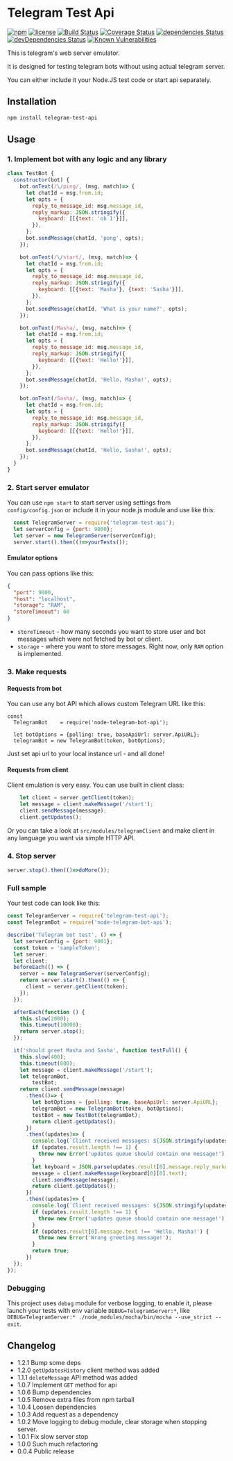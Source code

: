 # Telegram Test Api

[![npm](https://img.shields.io/npm/v/telegram-test-api.svg)](https://npm.im/telegram-test-api)
[![license](https://img.shields.io/npm/l/telegram-test-api.svg)](https://npm.im/telegram-test-api)
[![Build Status](https://travis-ci.org/jehy/telegram-test-api.svg?branch=master)](https://travis-ci.org/jehy/telegram-test-api)
[![Coverage Status](https://coveralls.io/repos/github/jehy/telegram-test-api/badge.svg?branch=master)](https://coveralls.io/github/jehy/telegram-test-api?branch=master)
[![dependencies Status](https://david-dm.org/jehy/telegram-test-api/status.svg)](https://david-dm.org/jehy/telegram-test-api)
[![devDependencies Status](https://david-dm.org/jehy/telegram-test-api/dev-status.svg)](https://david-dm.org/jehy/telegram-test-api?type=dev)
[![Known Vulnerabilities](https://snyk.io/test/github/jehy/telegram-test-api/badge.svg)](https://snyk.io/test/github/jehy/telegram-test-api)

This is telegram's web server emulator.

It is designed for testing telegram bots without using actual telegram server.

You can either include it your Node.JS test code or start api separately.

## Installation

```bash
npm install telegram-test-api
```

## Usage

### 1. Implement bot with any logic and any library
```js
class TestBot {
  constructor(bot) {
    bot.onText(/\/ping/, (msg, match)=> {
      let chatId = msg.from.id;
      let opts = {
        reply_to_message_id: msg.message_id,
        reply_markup: JSON.stringify({
          keyboard: [[{text: 'ok 1'}]],
        }),
      };
      bot.sendMessage(chatId, 'pong', opts);
    });

    bot.onText(/\/start/, (msg, match)=> {
      let chatId = msg.from.id;
      let opts = {
        reply_to_message_id: msg.message_id,
        reply_markup: JSON.stringify({
          keyboard: [[{text: 'Masha'}, {text: 'Sasha'}]],
        }),
      };
      bot.sendMessage(chatId, 'What is your name?', opts);
    });

    bot.onText(/Masha/, (msg, match)=> {
      let chatId = msg.from.id;
      let opts = {
        reply_to_message_id: msg.message_id,
        reply_markup: JSON.stringify({
          keyboard: [[{text: 'Hello!'}]],
        }),
      };
      bot.sendMessage(chatId, 'Hello, Masha!', opts);
    });

    bot.onText(/Sasha/, (msg, match)=> {
      let chatId = msg.from.id;
      let opts = {
        reply_to_message_id: msg.message_id,
        reply_markup: JSON.stringify({
          keyboard: [[{text: 'Hello!'}]],
        }),
      };
      bot.sendMessage(chatId, 'Hello, Sasha!', opts);
    });
  }
}
```

### 2. Start server emulator

You can use `npm start` to start server using settings from `config/config.json`
or include it in your node.js module and use like this:
```js
  const TelegramServer = require('telegram-test-api');
  let serverConfig = {port: 9000};
  let server = new TelegramServer(serverConfig);
  server.start().then(()=>yourTests());
```

#### Emulator options

You can pass options like this:
```json
{
  "port": 9000,
  "host": "localhost",
  "storage": "RAM",
  "storeTimeout": 60
}
```
* `storeTimeout` - how many seconds you want to store user and bot messages which were not fetched
by bot or client.
* `storage` - where you want to store messages. Right now, only `RAM` option is implemented.

### 3. Make requests

#### Requests from bot

You can use any bot API which allows custom Telegram URL like this:
```
const 
  TelegramBot    = require('node-telegram-bot-api');

  let botOptions = {polling: true, baseApiUrl: server.ApiURL};
  telegramBot = new TelegramBot(token, botOptions);
```
Just set api url to your local instance url - and all done!

#### Requests from client

Client emulation is very easy. You can use built in client class:
```js
    let client = server.getClient(token);
    let message = client.makeMessage('/start');
    client.sendMessage(message);
    client.getUpdates();
```

Or you can take a look at `src/modules/telegramClient` and make client in any 
language you want via simple HTTP API.

### 4. Stop server

```js
server.stop().then(()=>doMore());
```

### Full sample

Your test code can look like this:
```js
const TelegramServer = require('telegram-test-api');
const TelegramBot = require('node-telegram-bot-api');

describe('Telegram bot test', () => {
  let serverConfig = {port: 9001};
  const token = 'sampleToken';
  let server;
  let client;
  beforeEach(() => {
    server = new TelegramServer(serverConfig);
    return server.start().then(() => {
      client = server.getClient(token);
    });
  });

  afterEach(function () {
    this.slow(2000);
    this.timeout(10000);
    return server.stop();
  });

  it('should greet Masha and Sasha', function testFull() {
    this.slow(400);
    this.timeout(800);
    let message = client.makeMessage('/start');
    let telegramBot,
        testBot;
    return client.sendMessage(message)
      .then(()=> {
        let botOptions = {polling: true, baseApiUrl: server.ApiURL};
        telegramBot = new TelegramBot(token, botOptions);
        testBot = new TestBot(telegramBot);
        return client.getUpdates();
      })
      .then((updates)=> {
        console.log(`Client received messages: ${JSON.stringify(updates.result)}`);
        if (updates.result.length !== 1) {
          throw new Error('updates queue should contain one message!');
        }
        let keyboard = JSON.parse(updates.result[0].message.reply_markup).keyboard;
        message = client.makeMessage(keyboard[0][0].text);
        client.sendMessage(message);
        return client.getUpdates();
      })
      .then((updates)=> {
        console.log(`Client received messages: ${JSON.stringify(updates.result)}`);
        if (updates.result.length !== 1) {
          throw new Error('updates queue should contain one message!');
        }
        if (updates.result[0].message.text !== 'Hello, Masha!') {
          throw new Error('Wrong greeting message!');
        }
        return true;
      })
  });
});
```
### Debugging

This project uses `debug` module for verbose logging, to enable it, please launch
your tests with env variable `DEBUG=TelegramServer:*`, like `DEBUG=TelegramServer:* ./node_modules/mocha/bin/mocha --use_strict --exit`.

## Changelog

* 1.2.1 Bump some deps
* 1.2.0 `getUpdatesHistory` client method was added
* 1.1.1 `deleteMessage` API method was added
* 1.0.7 Implement `GET` method for api
* 1.0.6 Bump dependencies
* 1.0.5 Remove extra files from npm tarball
* 1.0.4 Loosen dependencies
* 1.0.3 Add request as a dependency
* 1.0.2 Move logging to debug module, clear storage when stopping server.
* 1.0.1 Fix slow server stop
* 1.0.0 Such much refactoring
* 0.0.4 Public release
